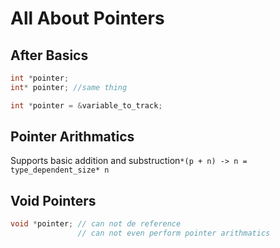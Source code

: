 # All About Pointers

## After Basics

```c++
int *pointer;
int* pointer; //same thing

int *pointer = &variable_to_track;
```

## Pointer Arithmatics

Supports basic addition and substruction```*(p + n) -> n = type_dependent_size* n```

## Void Pointers

```c++
void *pointer; // can not de reference
               // can not even perform pointer arithmatics
```
